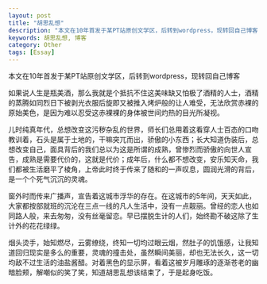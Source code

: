 ```yaml
---
layout: post
title: "胡思乱想"
description: "本文在10年首发于某PT站原创文学区，后转到wordpress，现转回自己博客"
keywords: 胡思乱想, 博客
category: Other
tags: [Essay]
---
```


本文在10年首发于某PT站原创文学区，后转到wordpress，现转回自己博客

如果说人生是瓶美酒，那么我就是个抵抗不住这美味缺又怕极了酒精的人士，酒精的蒸腾如同烈日下被剥光衣服后旋即又被推入烤炉般的让人难受，无法欣赏赤裸的原始美色，是因为难以忍受这赤裸裸的身体被世间灼热的目光所凝视。

<!-- more -->
儿时纯真年代，总想改变这污秽杂乱的世界，师长们总用着这看穿人士百态的口吻教训着，石头是属于土地的，干嘛突兀而出，骄傲的小东西；长大知道伪装后，总想改变自己，面具背后的我们总以为这是所谓的成熟，曾惨烈而骄傲的向世人宣告，成熟是需要代价的，这就是代价；成年后，什么都不想改变，安乐知天命，我们都被生活磨平了棱角，上帝此时终于传来了随和的一声叹息，圆润光滑的背后，是一个个死气沉沉的灵魂。

窗外时而传来广播声，宣告着这城市浮华的存在。在这城市的5年间，天天如此，大家都按部就班的沉沦在三点一线的凡人生活中，没有一点靓丽。曾经的恋人也如同路人般，来去匆匆，没有丝毫留恋。早已摆脱生计的人们，始终勘不破这除了生计外的花花绿绿。

烟头烫手，始知燃尽，云雾缭绕，终知一切均过眼云烟，然肚子的饥饿感，让我知道回归现实是多么的重要，灵魂的撞击处，虽然瞬间美丽，却也无法长久，这一切均敌不过生活的油盐酱醋。对着黑色的显示屏，看着这被岁月雕琢的逐渐苍老的幽暗脸颊，解嘲似的笑了笑，知道胡思乱想该结束了，于是起身吃饭。
